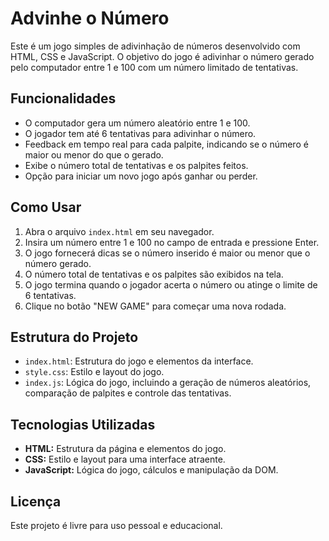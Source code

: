 # Advinhe o Número

Este é um jogo simples de adivinhação de números desenvolvido com HTML, CSS e JavaScript. O objetivo do jogo é adivinhar o número gerado pelo computador entre 1 e 100 com um número limitado de tentativas.

## Funcionalidades

- O computador gera um número aleatório entre 1 e 100.
- O jogador tem até 6 tentativas para adivinhar o número.
- Feedback em tempo real para cada palpite, indicando se o número é maior ou menor do que o gerado.
- Exibe o número total de tentativas e os palpites feitos.
- Opção para iniciar um novo jogo após ganhar ou perder.

## Como Usar

1. Abra o arquivo `index.html` em seu navegador.
2. Insira um número entre 1 e 100 no campo de entrada e pressione Enter.
3. O jogo fornecerá dicas se o número inserido é maior ou menor que o número gerado.
4. O número total de tentativas e os palpites são exibidos na tela.
5. O jogo termina quando o jogador acerta o número ou atinge o limite de 6 tentativas.
6. Clique no botão "NEW GAME" para começar uma nova rodada.

## Estrutura do Projeto

- `index.html`: Estrutura do jogo e elementos da interface.
- `style.css`: Estilo e layout do jogo.
- `index.js`: Lógica do jogo, incluindo a geração de números aleatórios, comparação de palpites e controle das tentativas.

## Tecnologias Utilizadas

- **HTML:** Estrutura da página e elementos do jogo.
- **CSS:** Estilo e layout para uma interface atraente.
- **JavaScript:** Lógica do jogo, cálculos e manipulação da DOM.

## Licença

Este projeto é livre para uso pessoal e educacional.
